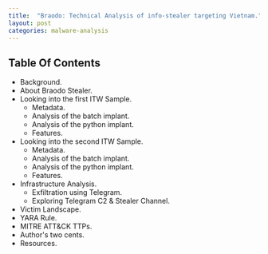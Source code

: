 ```yaml
---
title:  "Braodo: Technical Analysis of info-stealer targeting Vietnam."
layout: post
categories: malware-analysis
---
```




## Table Of Contents


- Background.
- About Braodo Stealer.
- Looking into the first ITW Sample.
  - Metadata.
  - Analysis of the batch implant.
  - Analysis of the python implant.
  - Features.
- Looking into the second ITW Sample.
  - Metadata.
  - Analysis of the batch implant.
  - Analysis of the python implant.
  - Features.
- Infrastructure Analysis.
  - Exfiltration using Telegram.
  - Exploring Telegram C2 & Stealer Channel.
- Victim Landscape.
- YARA Rule.
- MITRE ATT&CK TTPs.
- Author's two cents.
- Resources.
